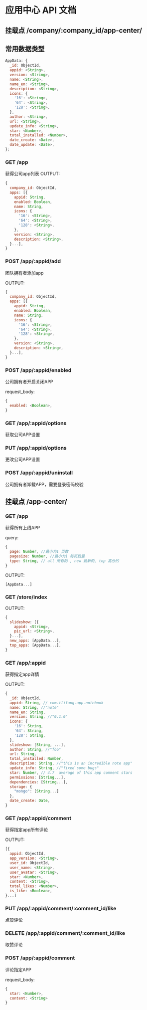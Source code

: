 # 应用中心 API 文档

## 挂载点 /company/:company_id/app-center/

## 常用数据类型

```javascript
AppData: {
  _id: ObjectId,
  appid: <String>,
  version: <String>,
  name: <String>,
  name_en: <String>,
  description: <String>,
  icons: {
    '16': <String>,
    '64': <String>,
    '128': <String>,
  },
  author: <String>,
  url: <String>,
  update_info: <String>,
  star: <Number>,
  total_installed: <Number>,
  date_create: <Date>,
  date_update: <Date>,
};
```

### GET /app

获得公司app列表
OUTPUT:
```javascript
{
  company_id: ObjectId,
  apps: [{
    appid: String,
    enabled: Boolean,
    name: String,
    icons: {
      '16': <String>,
      '64': <String>,
      '128': <String>,
    },
    version: <String>,
    description: <String>,
  }...],
}
```

### POST /app/:appid/add

团队拥有者添加app

OUTPUT:
```javascript
{
  company_id: ObjectId,
  apps: [{
    appid: String,
    enabled: Boolean,
    name: String,
    icons: {
      '16': <String>,
      '64': <String>,
      '128': <String>,
    },
    version: <String>,
    description: <String>,
  }...],
}
```

### POST /app/:appid/enabled

公司拥有者开启关闭APP

request_body:
```javascript
{
  enabled: <Boolean>,
}
```

### GET /app/:appid/options

获取公司APP设置

### PUT /app/:appid/options

更改公司APP设置

### POST /app/:appid/uninstall

公司拥有者卸载APP，需要登录密码校验

## 挂载点 /app-center/

### GET /app

获得所有上线APP

query:
```javascript
{
  page: Number, //最小为1 页数
  pagesize: Number, //最小为1 每页数量
  type: String, // all 所有的 , new 最新的, top 高分的
}
```

OUTPUT:
```javascript
[AppData...]
```

### GET /store/index

OUTPUT:
```javascript
{
  slideshow: [{
    appid: <String>,
    pic_url: <String>,
  }...],
  new_apps: [AppData...],
  top_apps: [AppData...],
}
```

### GET /app/:appid

获得指定app详情

OUTPUT:
```javascript
{
  _id: ObjectId,
  appid: String, // com.tlifang.app.notebook
  name: String, //"note"
  name_en: String,
  version: String, //"0.1.0"
  icons: {
    '16': String,
    '64': String,
    '128': String,
  },
  slideshow: [String, ...],
  author: String, //"foo"
  url: String,
  total_installed: Number,
  description: String, //"this is an incredible note app"
  update_info: String, //"fixed some bugs"
  star: Number, // 4.7  average of this app comment stars
  permissions: [String...],
  dependencies: [String...],
  storage: {
    "mongo": [String...]
  },
  date_create: Date,
}
```

### GET /app/:appid/comment

获得指定app所有评论

OUTPUT:
```javascript
[{
  appid: ObjectId,
  app_version: <String>,
  user_id: ObjectId,
  user_name: <String>,
  user_avatar: <String>,
  star: <Number>,
  content: <String>,
  total_likes: <Number>,
  is_like: <Boolean>,
}...]
```

### PUT /app/:appid/comment/:comment_id/like

点赞评论

### DELETE /app/:appid/comment/:comment_id/like

取赞评论

### POST /app/:appid/comment

评论指定APP

request_body:
```javascript
{
  star: <Number>,
  content: <String>
}
```
